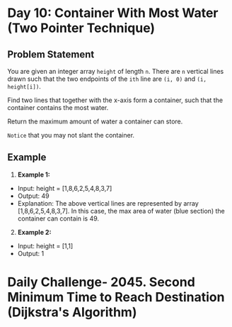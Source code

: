 # Day 10: Container With Most Water (Two Pointer Technique)

## Problem Statement

You are given an integer array `height` of length `n`. There are `n` vertical lines drawn such that the two endpoints of the `ith` line are `(i, 0)` and `(i, height[i])`.

Find two lines that together with the x-axis form a container, such that the container contains the most water.

Return the maximum amount of water a container can store.

`Notice` that you may not slant the container.

## Example

1. **Example 1:**
- Input: height = [1,8,6,2,5,4,8,3,7]
- Output: 49
- Explanation: The above vertical lines are represented by array [1,8,6,2,5,4,8,3,7]. In this case, the max area of water (blue section) the container can contain is 49.

2. **Example 2:**
- Input: height = [1,1]
- Output: 1

 
# Daily Challenge- 2045. Second Minimum Time to Reach Destination (Dijkstra's Algorithm)